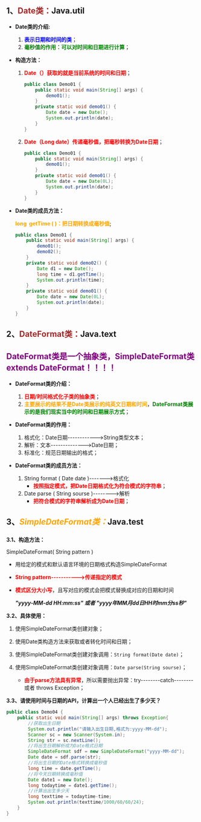 ## 1、<span style="color:brown">**Date类：**</span>Java.util

- **Date类的介绍:**

  1. <span style="color:blue">**表示日期和时间的类**</span>；
  2. <span style="color:green">**毫秒值的作用：可以对时间和日期进行计算**</span>；
  
- **构造方法：**

  1. <font color="red">**Date（）获取的就是当前系统的时间和日期**</font>；

     ```java
     public class Demo01 {
         public static void main(String[] args) {
             demo01();
         }
         private static void demo01() {
             Date date = new Date();
             System.out.println(date);
         }
     }
     ```
  
  2. <font color="red">**Date（Long date）传递毫秒值，把毫秒转换为Date日期**</font>；
  
     ```java
     public class Demo01 {
         public static void main(String[] args) {
             demo01();
         }
         private static void demo01() {
             Date date = new Date(0L);
             System.out.println(date);
         }
     }
     ```
  
- **Date类的成员方法：**

  <font color="orange">**long  getTime (  )：把日期转换成毫秒值**</font>;

  ```java
  public class Demo01 {
      public static void main(String[] args) {
          demo01();
          demo02();
      }
      private static void demo02() {
          Date d1 = new Date();
          long time = d1.getTime();
          System.out.println(time);
      }
      private static void demo01() {
          Date date = new Date(0L);
          System.out.println(date);
      }
  }
  ```



## 2、<span style="color:brown">**DateFormat类：**</span>Java.text

## <span style="color:purple">**DateFormat类是一个抽象类，SimpleDateFormat类 extends DateFormat！！！！**</span>

- **DateFormat类的介绍：**
  1. <span style="color:red">**日期/时间格式化子类的抽象类**</span>；
  2. <span style="color:orange">**主要展示的结果不是Date类展示的纯英文日期和时间**</span>，<span style="color:green">**DateFormat类展示的是我们现实当中的时间和日期展示方式**</span>；

- **DateFormat类的作用：**
  1. 格式化：Date日期------------>String类型文本；
  2. 解析：文本-------------->Date日期；
  3. 标准化：规范日期输出的格式；

- **DateFormat类的成员方法：**
  1. String   format  ( Date   date )------->格式化
     - <span style="color:red">**按照指定模式，把Date日期格式化为符合模式的字符串**</span>；
  2. Date   parse  ( String   sourse )-------->解析
     - <span style="color:red">**把符合模式的字符串解析成为Date日期**</span>；



## 3、<span style="color:orange">***SimpleDateFormat类：***</span>Java.test

### <!--SimpleDateFromat具体代替DateFormat类的使用过程-->

**3.1、构造方法：**

SimpleDateFormat( String   pattern )

- 用给定的模式和默认语言环境的日期格式构造SimpleDateFormat

- <span style="color:red">**String   pattern----------->传递指定的模式**</span>

- <span style="color:red">**模式区分大小写**</span>，且写对应的模式会把模式替换成对应的日期和时间

  ***"yyyy-MM-dd  HH:mm:ss" 或者 "yyyy年MM月dd日HH时mm分ss秒"***

**3.2、具体使用：**

1. 使用SimpleDateFormat类创建对象；
2. 使用Date类构造方法来获取或者转化时间和日期；
3. 使用SimpleDateFormat类创建对象调用：`String format(Date date)`；

4. 使用SimpleDateFormat类创建对象调用：`Date parse(String sourse)`；
   - <span style="color:red">**由于parse方法具有异常**</span>，所以需要抛出异常：try--------catch--------或者   throws  Exception；

**3.3、请使用时间与日期的API，计算出一个人已经出生了多少天？**

```java
public class Demo04 {
    public static void main(String[] args) throws Exception{
        //获取出生日期
        System.out.println("请输入出生日期,格式为:yyyy-MM-dd");
        Scanner sc = new Scanner(System.in);
        String str = sc.nextLine();
        //将出生日期解析成为Date格式日期
        SimpleDateFormat sdf = new SimpleDateFormat("yyyy-MM-dd");
        Date date = sdf.parse(str);
        //将出生日期的Date格式转换成毫秒值
        long time = date.getTime();
        //将今天日期转换成毫秒值
        Date date1 = new Date();
        long todaytime = date1.getTime();
        //计算出出生多少天
        long texttime = todaytime-time;
        System.out.println(texttime/1000/60/60/24);
    }
}
```




